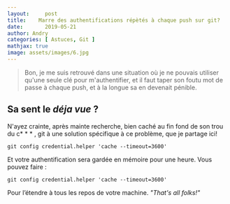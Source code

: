 ```yaml
---
layout:     post
title:    Marre des authentifications répètés à chaque push sur git?
date:       2019-05-21
author: Andry
categories: [ Astuces, Git ]
mathjax: true
image: assets/images/6.jpg
---
```


>Bon, je me suis retrouvé dans une situation où je ne pouvais utiliser qu'une seule clé pour m'authentifier, et il faut taper son foutu mot de passe à chaque push, et à la longue sa en devenait pénible.

## Sa sent le *déja vue* ?


N'ayez crainte, après mainte recherche, bien caché au fin fond de son trou du c* * * , git à une solution spécifique à ce problème,  que je partage ici!


```git
git config credential.helper 'cache --timeout=3600'
```

Et votre authentification sera gardée en mémoire pour une heure. Vous pouvez faire :

```git
git config credential.helper 'cache --timeout=3600'
```

Pour l’étendre à tous les repos de votre machine. *"That's all folks!"*



